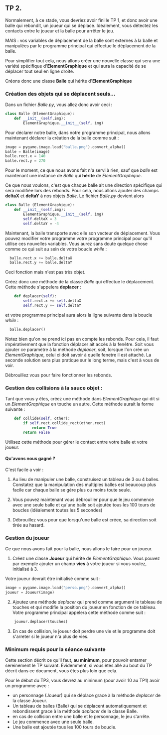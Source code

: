 
## TP 2.

Normalement, à ce stade, vous devriez avoir fini le TP 1,
et donc avoir une balle qui rebondit, un joueur qui se déplace.
Idéalement, vous détectez les contacts entre le joueur et la balle pour arrêter
le jeu.

MAIS : vos variables de déplacement de la balle sont externes à la balle
et manipulées par le programme principal qui effectue le déplacement de la balle.

Pour simplifier tout cela, nous allons créer une nouvelle classe qui sera une
variété spécifique d'**ElementGraphique** et qui aura la capacité de se déplacer
tout seul en ligne droite.

Créons donc une classe **Balle** qui hérite d'**ElementGraphique**

### Création des objets qui se déplacent seuls...

Dans un fichier *Balle.py*, vous allez donc avoir ceci :

```python
class Balle (ElementGraphique):
    def __init__(self,img):
        ElementGraphique.__init__(self, img)
```

Pour déclarer notre balle, dans notre programme principal,
nous allons maintenant déclarer la création de la balle comme suit :

```python
image = pygame.image.load("balle.png").convert_alpha()
balle = Balle(image)
balle.rect.x = 140
balle.rect.y = 270
```

Pour le moment, ce que nous avons fait n'a servi à rien, sauf que *balle*
est maintenant une instance de *Balle* qui **hérite** de *ElementGraphique*.

Ce que nous voulons, c'est que chaque balle ait une direction spécifique qui sera
modifiée lors des rebonds.
Pour cela, nous allons ajouter des champs **deltaX** et **deltaY** à nos objets
*Balle*. Le fichier *Balle.py* devient alors

```python
class Balle (ElementGraphique):
    def __init__(self,img):
        ElementGraphique.__init__(self, img)
        self.deltaX = 3
        self.deltaY = -4
```

Maintenant, la balle transporte avec elle son vecteur de déplacement.
Vous pouvez modifier votre programme votre programme principal pour qu'il
utilise ces nouvelles variables.
Vous aurez sans doute quelque chose comme ce qui suit au sein de votre boucle
*while* :

```python
  balle.rect.x += balle.deltaX
  balle.rect.y += balle.deltaY
```
Ceci fonction mais n'est pas très objet.

Créez donc une méthode de la classe *Balle* qui effectue le déplacement.
Cette méthode s'appelera **deplacer** :

```python
    def deplacer(self):
        self.rect.x += self.deltaX
        self.rect.y += self.deltaY
```

et votre programme principal aura alors la ligne suivante dans la boucle *while* :
```python
  balle.deplacer()
```

Notez bien qu'on ne prend ici pas en compte les rebonds.
Pour cela, il faut impérativement que la fonction déplacer ait accès à la fenêtre.
Soit vous ajouter ce paramètre à la méthode *deplacer*, soit, lorsque l'on crée
un *ElementGraphique*, celui ci doit savoir à quelle fenetre il est attaché.
La seconde solution sera plus pratique sur le long terme, mais c'est à vous de voir.

Débrouillez vous pour faire fonctionner les rebonds.

### Gestion des collisions à la sauce objet :
Tant que vous y êtes, créez une méthode dans *ElementGraphique* qui dit si un
*ElementGraphique* en touche un autre. Cette méthode aurait la forme suivante :
```python
    def collide(self, other):
        if self.rect.collide_rect(other.rect)
            return True
        return False
```

Utilisez cette méthode pour gérer le contact entre votre balle et votre joueur.

#### Qu'avons nous gagné ?
C'est facile a voir :

1. Au lieu de manipuler une balle, construisez un tableau de 3 ou 4 balles. Constatez que la manipulation des multiples balles est beaucoup plus facile car chaque balle se gère plus ou moins toute seule.

2. Vous pouvez maintenant vous débrouiller pour que le jeu commence avec une seule balle et qu'une balle soit ajoutée tous les 100 tours de boucles (idéalement toutes les 5 secondes)

3. Débrouillez vous pour que lorsqu'une balle est créee, sa direction soit tirée au hasard.

### Gestion du joueur

Ce que nous avons fait pour la balle, nous allons le faire pour un joueur.

1. Créez une classe **Joueur** qui hérite de *ElementGraphique*.
Vous pouvez par exemple ajouter un champ **vies** à votre joueur si vous voulez,
initialisé à 3.

Votre joueur devrait être initialisé comme suit :
```python
image = pygame.image.load("perso.png").convert_alpha()
joueur = Joueur(image)
```

2. Ajoutez une méthode *deplacer* qui prend comme argument le tableau de touches
et qui modifie la position du joueur en fonction de ce tableau.
Votre programme principal appelera cette méthode comme suit :
```python
    joueur.deplacer(touches)
```

3. En cas de collision, le joueur doit perdre une vie et le programme
doit s'arreter si le joueur n'a plus de vies.

### Minimum requis pour la séance suivante

Cette section décrit ce qu'il faut, **au minimum**, pour pouvoir entamer sereinement le TP suivant. Evidemment, si vous êtes allé au bout du TP décrit dans ce document, vous êtes plus loin que cela.

Pour le début du TP3, vous devrez au minimum (pour avoir 10 au TP1) avoir un programme avec :

- un personnage (Joueur) qui se déplace grace à la méthode *deplacer* de la classe Joueur.
- Un tableau de balles (Balle) qui se déplacent automatiquement et rebondissent grace à la méthode *deplacer* de la classe Balle.
- en cas de collision entre une balle et le personnage, le jeu s'arrête.
- Le jeu commence avec une seule balle.
- Une balle est ajoutée tous les 100 tours de boucle.
